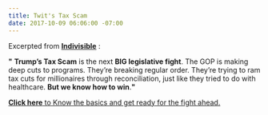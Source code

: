 ```yaml
---
title: Twit's Tax Scam
date: 2017-10-09 06:06:00 -07:00
---
```


Excerpted from [**Indivisible**](https://www.indivisible.org/) :

**"**  **Trump’s Tax Scam** is the next **BIG legislative fight**. The GOP is making deep cuts to programs. They’re breaking regular order. They’re trying to ram tax cuts for millionaires through reconciliation, just like they tried to do with healthcare. **But we know how to win**.**"**

[**Click here** to Know the basics and get ready for the fight ahead.](https://www.trumptaxscam.org/scam)
